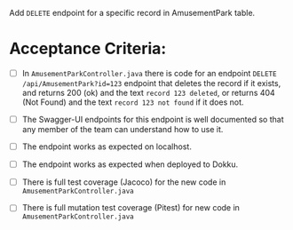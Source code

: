  Add `DELETE` endpoint for a specific record in AmusementPark table.

# Acceptance Criteria:

- [ ] In `AmusementParkController.java` there is code for an 
      endpoint `DELETE /api/AmusementPark?id=123` endpoint 
      that deletes the record if it exists, and returns 200 (ok) and 
      the text `record 123 deleted`, or returns 404 (Not Found) and
      the text `record 123 not found` if it does not.
- [ ] The Swagger-UI endpoints for this endpoint is well documented
      so that any member of the team can understand how to use it.
- [ ] The endpoint works as expected on localhost.
- [ ] The endpoint works as expected when deployed to Dokku.
- [ ] There is full test coverage (Jacoco) for the new code in 
      `AmusementParkController.java`
- [ ] There is full mutation test coverage (Pitest) for new code in
      `AmusementParkController.java`


